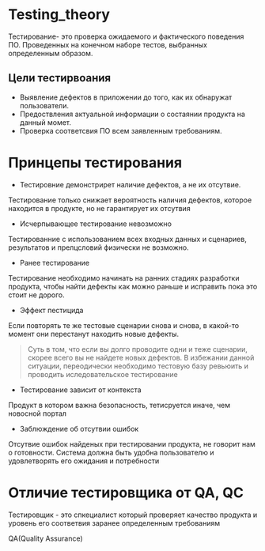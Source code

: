 # Testing_theory

Тестирование- это проверка ожидаемого и фактического поведения ПО. Проведенных на конечном наборе тестов, выбранных определенным образом.

## Цели тестирвоания

- Выявление дефектов в приложении до того, как их обнаружат пользователи.
- Предоствления актуальной информации о состаянии продукта на данный момет.
- Проверка соответсвия ПО всем заявленным требованиям.

# Принцепы тестирования

- Тестировние демонстрирет наличие дефектов, а не их отсутвие.

Тестирование только снижает вероятность наличия дефектов, которое находится в продукте, но не гарантирует их отсутвия

- Исчерпывающее тестирование невозможно

Тестированние с использованием всех входных данных и сценариев, результатов и прелцсловий физически не возможно.

- Ранее тестирование

Тестирование необходимо начинать на ранних стадиях разработки продукта, чтобы найти дефекты как можно раньше и исправить пока это стоит не дорого.

- Эффект пестицида

Если повторять те же тестовые сценарии снова и снова, в какой-то момент они перестанут находить новые дефекты.

> Суть в том, что если вы долго проводите одни и теже сценарии, скорее всего вы не найдете новых дефектов. В избежании данной ситуации, переодически необходимо тестовую базу ревьюить и проводить иследовательское тестирование

- Тестирование зависит от контекста

Продукт в котором важна безопасность, тетисруется иначе, чем новосной портал

- Заблюждение об отсутвии ошибок

Отсутвие ошибок найденых при тестировании продукта, не говорит нам о готовности. Система должна быть удобна пользователю и удовлетворять его ожидания и потребности

# Отличие тестировщика от QA, QC

Тестировщик - это спкециалист который проверяет качество продукта и уровень его соответвия заранее определенным требованиям

QA(Quality Assurance)
